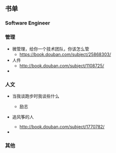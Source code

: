 ## 书单

### Software Engineer

### 管理
* 微管理，给你一个技术团队，你该怎么管
	* <https://book.douban.com/subject/25868303/>
* 人件
	* <http://book.douban.com/subject/1108725/>
*  


### 人文
* 当我谈跑步时我谈些什么 
	* 励志
* 追风筝的人

	* <http://book.douban.com/subject/1770782/> 
* 

### 其他